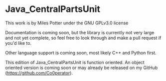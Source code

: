 # Java_CentralPartsUnit

This work is by Miles Potter under the GNU GPLv3.0 license

Documentation is coming soon, but the library is currently not very large and not yet complete, so feel free to look through and make a pull request if you'd like
to.

Other language support is coming soon, most likely C++ and Python first.

This edition of Java_CentralPartsUnit is function oriented. An object oriented version is coming soon
or may already be released on my GitHub (https://github.com/Co0perator).

